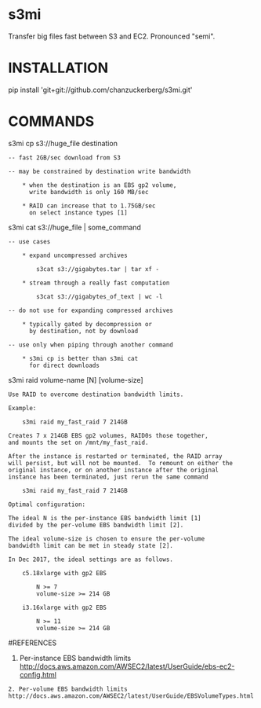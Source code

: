 # s3mi
Transfer big files fast between S3 and EC2.
Pronounced "semi".

# INSTALLATION

pip install 'git+git://github.com/chanzuckerberg/s3mi.git'

# COMMANDS


s3mi cp s3://huge_file destination

    -- fast 2GB/sec download from S3

    -- may be constrained by destination write bandwidth

        * when the destination is an EBS gp2 volume,
          write bandwidth is only 160 MB/sec

        * RAID can increase that to 1.75GB/sec
          on select instance types [1]


s3mi cat s3://huge_file | some_command

    -- use cases

        * expand uncompressed archives

            s3cat s3://gigabytes.tar | tar xf -

        * stream through a really fast computation

            s3cat s3://gigabytes_of_text | wc -l

    -- do not use for expanding compressed archives

        * typically gated by decompression or
          by destination, not by download

    -- use only when piping through another command

        * s3mi cp is better than s3mi cat
          for direct downloads

s3mi raid volume-name [N] [volume-size]

    Use RAID to overcome destination bandwidth limits.

    Example:

        s3mi raid my_fast_raid 7 214GB

    Creates 7 x 214GB EBS gp2 volumes, RAID0s those together,
    and mounts the set on /mnt/my_fast_raid.

    After the instance is restarted or terminated, the RAID array
    will persist, but will not be mounted.  To remount on either the
    original instance, or on another instance after the original
    instance has been terminated, just rerun the same command

        s3mi raid my_fast_raid 7 214GB

    Optimal configuration:

    The ideal N is the per-instance EBS bandwidth limit [1]
    divided by the per-volume EBS bandwidth limit [2].

    The ideal volume-size is chosen to ensure the per-volume
    bandwidth limit can be met in steady state [2].

    In Dec 2017, the ideal settings are as follows.

        c5.18xlarge with gp2 EBS

            N >= 7
            volume-size >= 214 GB

        i3.16xlarge with gp2 EBS

            N >= 11
            volume-size >= 214 GB


#REFERENCES

  1. Per-instance EBS bandwidth limits
	http://docs.aws.amazon.com/AWSEC2/latest/UserGuide/ebs-ec2-config.html

	2. Per-volume EBS bandwidth limits
	http://docs.aws.amazon.com/AWSEC2/latest/UserGuide/EBSVolumeTypes.html
